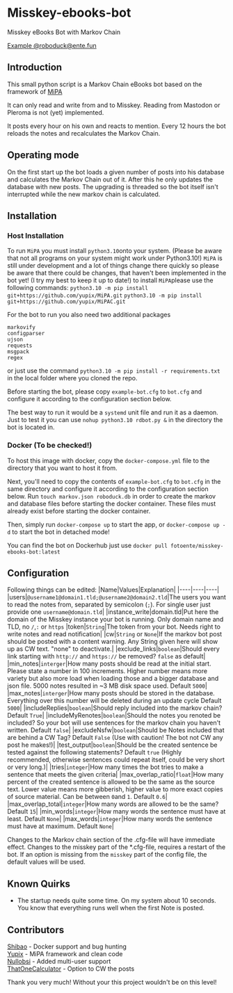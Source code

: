 # Misskey-ebooks-bot
Misskey eBooks Bot with Markov Chain

[Example @roboduck@ente.fun](https://ente.fun/@roboduck)

## Introduction
This small python script is a Markov Chain eBooks bot based on the framework of [MiPA](https://github.com/yupix/MiPA.git)

It can only read and write from and to Misskey. Reading from Mastodon or Pleroma is not (yet) implemented.

It posts every hour on his own and reacts to mention. Every 12 hours the bot reloads the notes and recalculates the Markov Chain.

## Operating mode
On the first start up the bot loads a given number of posts into his database and calculates the Markov Chain out of it.
After this he only updates the database with new posts. The upgrading is threaded so the bot itself isn't interrupted while the new markov chain is calculated.

## Installation

### Host Installation
To run `MiPA` you must install `python3.10`onto your system. (Please be aware that not all programs on your system might work under Python3.10!)
`MiPA` is still under development and a lot of things change there quickly so please be aware that there could be changes, that haven't been implemented in the bot yet! (I try my best to keep it up to date!)
to install `MiPA`please use the following commands:
`python3.10 -m pip install git+https://github.com/yupix/MiPA.git`
`python3.10 -m pip install git+https://github.com/yupix/MiPAC.git`

For the bot to run you also need two additional packages
```
markovify
configparser
ujson
requests
msgpack
regex
```

or just use the command `python3.10 -m pip install -r requirements.txt` in the local folder where you cloned the repo.

Before starting the bot, please copy `example-bot.cfg` to `bot.cfg` and
configure it according to the configuration section below.

The best way to run it would be a `systemd` unit file and run it as a daemon.
Just to test it you can use `nohup python3.10 rdbot.py &` in the directory the bot is located in.

### Docker (To be checked!)

To host this image with docker, copy the `docker-compose.yml` file to the directory that you want to host it from.

Next, you'll need to copy the contents of `example-bot.cfg` to `bot.cfg` in the
same directory and configure it according to the configuration section below.
Run `touch markov.json roboduck.db` in order to create the markov and database
files before starting the docker container. These files must already exist
before starting the docker container.

Then, simply run `docker-compose up` to start the app, or `docker-compose up -d`
to start the bot in detached mode!

You can find the bot on Dockerhub just use `docker pull fotoente/misskey-ebooks-bot:latest`

## Configuration
Following things can be edited:
|Name|Values|Explanation|
|----|----|----|
|users|`@username1@domain1.tld;@username2@domain2.tld`|The users you want to read the notes from, separated by semicolon (`;`). For single user just provide one `username@domain.tld`|
|instance_write|domain.tld|Put here the domain of the Misskey instance your bot is running. Only domain name and TLD, no `/`,`:` or `https`
|token|`String`|The token from your bot. Needs right to write notes and read notification|
|cw|`String` or `None`|If the markov bot post should be posted with a content warning. Any String given here will show up as CW text. "none" to deactivate.|
|exclude_links|`boolean`|Should every link starting with `http://` and `https://` be removed? `false` as default|
|min_notes|`interger`|How many posts should be read at the initial start. Please state a number in 100 increments. Higher number means more variety but also more load when loading those and a bigger database and json file. 5000 notes resulted in ~3 MB disk space used. Default `5000`|
|max_notes|`interger`|How many posts should be stored in the database. Everything over this number will be deleted during an update cycle Default `5000`|
|includeReplies|`boolean`|Should reply included into the markov chain? Default `True`|
|includeMyRenotes|`boolean`|Should the notes you renoted be included? So your bot will use sentences for the markov chain you haven't written. Default `false`|
|excludeNsfw|`boolean`|Should be Notes included that are behind a CW Tag? Default `False` (Use with caution! The bot not CW any post he makes!)|
|test_output|`boolean`|Should be the created sentence be tested against the following statements? Default `true` (Highly recommended, otherwise sentences could repeat itself, could be very short or very long.)|
|tries|`integer`|How many times the bot tries to make a sentence that meets the given criteria|
|max_overlap_ratio|`float`|How many percent of the created sentence is allowed to be the same as the source text. Lower value means more gibberish, higher value to more exact copies of source material. Can be between `0`and `1`. Default `0.6`|
|max_overlap_total|`integer`|How many words are allowed to be the same? Default `15`|
|min_words|`integer`|How many words the sentence must have at least. Default `None`|
|max_words|`integer`|How many words the sentence must have at maximum. Default `None`|

Changes to the Markov chain section of the .cfg-file will have immediate effect.
Changes to the misskey part of the *.cfg-file, requires a restart of the bot.
If an option is missing from the `misskey` part of the config file, the default values will be used.

## Known Quirks
- The startup needs quite some time. On my system about 10 seconds. You know that everything runs well when the first Note is posted.

## Contributors
[Shibao](https://github.com/shibaobun) - Docker support and bug hunting<br />
[Yupix](https://github.com/yupix) - MiPA framework and clean code<br />
[Nullobsi](https://github.com/nullobsi) - Added multi-user support<br />
[ThatOneCalculator](https://github.com/ThatOneCalculator) - Option to CW the posts<br />

Thank you very much! Without your this project wouldn't be on this level!